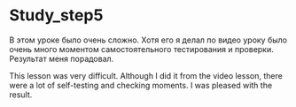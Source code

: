 # Study_step5
В этом уроке было очень сложно. Хотя его я делал по видео уроку было очень много моментом самостоятельного тестирования и проверки. Результат меня порадовал.

This lesson was very difficult. Although I did it from the video lesson, there were a lot of self-testing and checking moments. I was pleased with the result.
